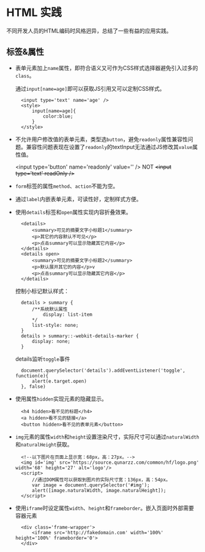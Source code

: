 # HTML 实践
不同开发人员的HTML编码时风格迥异，总结了一些有益的应用实践。
## 标签&属性
+ 表单元素加上`name`属性，即符合语义又可作为CSS样式选择器避免引入过多的`class`。
    
    通过`input[name=age]`即可以获取JS引用又可以定制CSS样式。

        <input type='text' name='age' />
        <style>
            input[name=age]{
                color:blue;
            }
        </style>
+ 不允许用户修改值的表单元素，类型选`button`，避免`readonly`属性兼容性问题。兼容性问题表现在设置了`readonly`的textInput无法通过JS修改其`value`属性值。

    &lt;input type='button' name='readonly' value='' /&gt; NOT <del>&lt;input type='text' readOnly /&gt;</del>

+ `form`标签的属性`method`、`action`不能为空。
+ 通过`label`内嵌表单元素，可读性好，定制样式方便。
+ 使用`details`标签和`open`属性实现内容折叠效果。

        <details>
            <summary>可见的摘要文字小标题1</summary>
            <p>其它的内容默认不可见</p>
            <p>点击summary可以显示隐藏其它内容</p>
        </details>
        <details open>
            <summary>可见的摘要文字小标题2</summary>
            <p>默认展开其它的内容</p>v
            <p>点击summary可以显示隐藏其它内容</p>
        </details>
    控制小标记默认样式：

        details > summary {
            /**系统默认属性
                display: list-item
            */
            list-style: none;
        }
        details > summary::-webkit-details-marker {
            display: none;
        }
    details监听`toggle`事件

        document.querySelector('details').addEventListener('toggle', function(e){
            alert(e.target.open)
        }, false)
        
+ 使用属性`hidden`实现元素的隐藏显示。

        <h4 hidden>看不见的标题</h4>
        <a hidden>看不见的链接</a>
        <button hidden>看不见的表单元素</button>
+ `img`元素的属性`width`和`height`设置渲染尺寸，实际尺寸可以通过`naturalWidth`和`naturalHeight`获取。
        
        <!--以下图片在页面上显示宽：68px，高：27px。-->
        <img id='img' src='https://source.qunarzz.com/common/hf/logo.png' width='68' height='27' alt='logo'/>
        <script>
            //通过DOM属性可以获取到图片的实际尺寸宽：136px，高：54px。
            var image = document.querySelector('#img');
            alert([image.naturalWidth, image.naturalHeight]);
        </script>
+ 使用`iframe`时设定属性`width`、`height`和`frameborder`。嵌入页面时外部需要容器元素
        
        <div class='frame-wrapper'>
            <iframe src='http://fakedomain.com' width='100%' height='100%' frameborder='0'>
        </div>